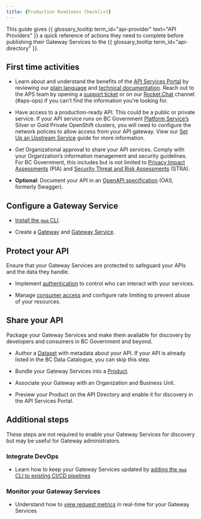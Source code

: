 ```yaml
---
title: {Production Readiness Checklist}
---
```


This guide gives
{{ glossary_tooltip term_id="api-provider" text="API Providers" }} a quick
reference of actions they need to complete before publishing their Gateway
Services to the {{ glossary_tooltip term_id="api-directory" }}.

## First time activities

- Learn about and understand the benefits of the [API Services Portal](https://api.gov.bc.ca)
  by reviewing our [plain language](https://www2.gov.bc.ca/gov/content/data/finding-and-sharing/api-management)
  and [technical documentation](https://developer.gov.bc.ca/docs/default/component/aps-infra-platform-docs/).
  Reach out to the APS team by opening a [support ticket](https://dpdd.atlassian.net/servicedesk/customer/portal/1/group/2)
  or on our [Rocket.Chat](https://docs.developer.gov.bc.ca/join-bc-rocket-chat/)
  channel (#aps-ops) if you can’t find the information you’re looking for.

- Have access to a production-ready API. This could be a public or private
  service. If your API service runs on BC Government [Platform Service’s](https://digital.gov.bc.ca/cloud/services/)
  Silver or Gold Private OpenShift clusters, you will need to configure the network
  policies to allow access from your API gateway. View our
  [Set Up an Upstream Service](/how-to/upstream-services.md)
  guide for more information.

- Get Organizational approval to share your API services. Comply with your
  Organization’s information management and security guidelines. For BC
  Government, this includes but is not limited to [Privacy Impact Assessments](https://www2.gov.bc.ca/gov/content/governments/services-for-government/information-management-technology/privacy/privacy-impact-assessments)
  (PIA) and [Security Threat and Risk Assessments](https://www2.gov.bc.ca/gov/content/governments/services-for-government/information-management-technology/information-security/security-threat-and-risk-assessment)
  (STRA).

- **Optional**: Document your API in an [OpenAPI specification](https://swagger.io/docs/specification/about/)
  (OAS, formerly Swagger).

## Configure a Gateway Service

- [Install the `gwa` CLI](/how-to/gwa-install.md).

- Create a [Gateway](/how-to/create-gateway.md) and [Gateway Service](/how-to/create-gateway-service.md).

## Protect your API

Ensure that your Gateway Services are protected to safeguard your APIs and the
data they handle.

- Implement [authentication](/how-to/client-cred-flow) to control who can
  interact with your services.

- Manage [consumer access](/how-to/api-access) and configure rate limiting to
  prevent abuse of your resources.

## Share your API

Package your Gateway Services and make them available for discovery by
developers and consumers in BC Government and beyond.

- Author a [Dataset](/how-to/api-discovery.md/#create-a-dataset) with metadata
  about your API. If your API is already listed in the BC Data Catalogue, you
  can skip this step.

- Bundle your Gateway Services into a [Product](/how-to/api-discovery.md/#link-your-dataset-to-a-product).

- Associate your Gateway with an Organization and Business Unit.

- Preview your Product on the API Directory and enable it for discovery in the
  API Services Portal.

## Additional steps

These steps are not required to enable your Gateway Services for discovery but
may be useful for Gateway administrators.

### Integrate DevOps

- Learn how to keep your Gateway Services updated by
[adding the `gwa` CLI  to existing CI/CD pipelines](/how-to/cicd-integration.md)

### Monitor your Gateway Services

- Understand how to [view request metrics](/how-to/monitoring.md) in real-time
  for your Gateway Services
